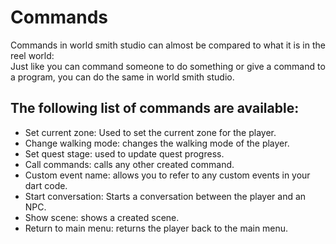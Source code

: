 # Commands
Commands in world smith studio can almost be compared to what it is in the reel world:  
Just like you can command someone to do something or give a command to a program, you can do the same in world smith studio.  
## The following list of commands are available:
- Set current zone: Used to set the current zone for the player.
- Change walking mode: changes the walking mode of the player.
- Set quest stage: used to update quest progress.
- Call commands: calls any other created command.
- Custom event name: allows you to refer to any custom events in your dart code.
- Start conversation: Starts a conversation between the player and an NPC.
- Show scene: shows a created scene.
- Return to main menu: returns the player back to the main menu.
